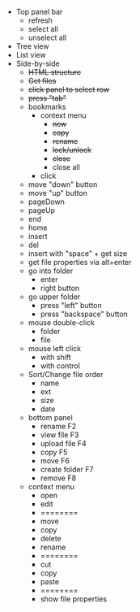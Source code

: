 - Top panel bar
  - refresh
  - select all
  - unselect all
- Tree view
- List view
- Side-by-side
  - ~~HTML structure~~
  - ~~Get files~~
  - ~~click panel to select row~~
  - ~~press "tab"~~
  - bookmarks
    - context menu
      - ~~new~~
      - ~~copy~~
      - ~~rename~~
      - ~~lock/unlock~~
      - ~~close~~
      - close all
    - click
  - move "down" button
  - move "up" button
  - pageDown
  - pageUp
  - end
  - home
  - insert
  - del
  - insert with "space" + get size
  - get file properties via alt+enter
  - go into folder
    - enter
    - right button
  - go upper folder
    - press "left" button
    - press "backspace" button
  - mouse double-click
    - folder
    - file
  - mouse left click
    - with shift
    - with control
  - Sort/Change file order
    - name
    - ext
    - size
    - date
  - bottom panel
    - rename F2
    - view file F3
    - upload file F4
    - copy F5
    - move F6
    - create folder F7
    - remove F8
  - context menu
    - open
    - edit
    - ========
    - move
    - copy
    - delete
    - rename
    - ========
    - cut
    - copy
    - paste
    - ========
    - show file properties